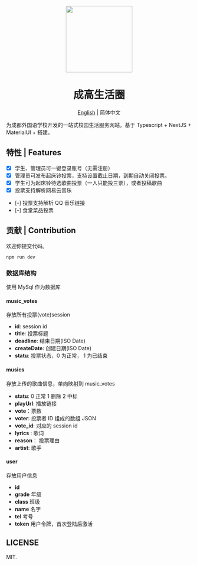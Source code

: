 <p align="center">
  <a href="#">
    <img width="180" src="https://cflsgx-mate.vercel.app/static/logo.svg">
  </a>
</p>

<h1 align="center">成高生活圈</h1>

<div align="center">

[English](./README-en.md) | 简体中文

</div>

为成都外国语学校开发的一站式校园生活服务网站。基于 Typescript + NextJS + MaterialUI + 搭建。

## 特性 | Features

-   [x] 学生、管理员可一键登录账号（无需注册）
-   [x] 管理员可发布起床铃投票，支持设置截止日期，到期自动关闭投票。
-   [x] 学生可为起床铃待选歌曲投票（一人只能投三票），或者投稿歌曲
-   [x] 投票支持解析网易云音乐
-   [-] 投票支持解析 QQ 音乐链接
-   [-] 食堂菜品投票

## 贡献 | Contribution

欢迎你提交代码。

```
npm run dev
```

### 数据库结构

使用 MySql 作为数据库

#### music_votes

存放所有投票(vote)session

-   **id**: session id
-   **title**: 投票标题
-   **deadline**: 结束日期(ISO Date)
-   **createDate**: 创建日期(ISO Date)
-   **statu**: 投票状态，0 为正常， 1 为已结束

#### musics

存放上传的歌曲信息，单向映射到 music_votes

-   **statu**: 0 正常 1 删除 2 中标
-   **playUrl**: 播放链接
-   **vote**：票数
-   **voter**: 投票者 ID 组成的数组 JSON
-   **vote_id**: 对应的 session id
-   **lyrics** : 歌词
-   **reason**： 投票理由
-   **artist**: 歌手

#### user

存放用户信息

-   **id**
-   **grade** 年级
-   **class** 班级
-   **name** 名字
-   **tel** 考号
-   **token** 用户令牌，首次登陆后激活

## LICENSE

MIT.
